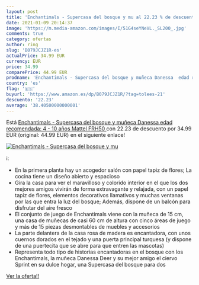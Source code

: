 ```yaml
---
layout: post
title: 'Enchantimals - Supercasa del bosque y mu al 22.23 % de descuento'
date: 2021-01-09 20:14:37
image: 'https://m.media-amazon.com/images/I/51G4seYNeVL._SL200_.jpg'
comments: true
category: ofertas
author: ring
slug: 'B079JCJZ1R-es'
actualPrice: 34.99 EUR
currency: EUR
price: 34.99
comparePrice: 44.99 EUR
prodname: 'Enchantimals - Supercasa del bosque y muñeca Danessa  edad recomendada: 4 - 10 años  Mattel FRH50 '
country: 'es'
flag: '🇪🇸'
buyurl: 'https://www.amazon.es/dp/B079JCJZ1R/?tag=tolees-21'
descuento: '22.23'
average: '38.40500000000001'
---
```


Está [Enchantimals - Supercasa del bosque y muñeca Danessa  edad recomendada: 4 - 10 años  Mattel FRH50 ](https://www.amazon.es/dp/B079JCJZ1R/?tag=tolees-21) con 22.23 de descuento por 34.99 EUR (original: 44.99 EUR) en el siguiente enlace!

[![Enchantimals - Supercasa del bosque y mu](https://m.media-amazon.com/images/I/51G4seYNeVL._SL200_.jpg)](https://www.amazon.es/dp/B079JCJZ1R/?tag=tolees-21)

ℹ️:

- En la primera planta hay un acogedor salón con papel tapiz de flores; La cocina tiene un diseño abierto y espacioso
- Gira la casa para ver el maravilloso y colorido interior en el que los dos mejores amigos vivirán de forma extravagante y relajada, con un papel tapiz de flores, elementos decorativos llamativos y muchas ventanas por las que entra la luz del bosque; Además, dispone de un balcón para disfrutar del aire fresco
- El conjunto de juego de Enchantimals viene con la muñeca de 15 cm, una casa de muñecas de casi 60 cm de altura con cinco áreas de juego y más de 15 piezas desmontables de muebles y accesorios
- La parte delantera de la casa rosa de madera es encantadora, con unos cuernos dorados en el tejado y una puerta principal turquesa (y dispone de una puertecita que se abre para que entren las mascotas)
- Representa todo tipo de historias encantadoras en el bosque con los Enchantimals, la muñeca Danessa Deer y su mejor amigo el ciervo Sprint en su dulce hogar, una Supercasa del bosque para dos

[Ver la oferta!!](https://www.amazon.es/dp/B079JCJZ1R/?tag=tolees-21)
